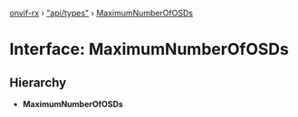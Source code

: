 [onvif-rx](../README.md) › ["api/types"](../modules/_api_types_.md) › [MaximumNumberOfOSDs](_api_types_.maximumnumberofosds.md)

# Interface: MaximumNumberOfOSDs

## Hierarchy

* **MaximumNumberOfOSDs**
